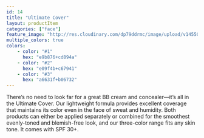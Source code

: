 ```yaml
---
id: 14
title: "Ultimate Cover"
layout: productItem
categories: ["face"]
feature_image: "http://res.cloudinary.com/dp79ddrmc/image/upload/v1455006447/products/ultimateCover.jpg"
multiple_colors: true
colors:
    - color: "#1"
      hex: "e9b876+cd894a"
    - color: "#2"
      hex: "e09f4b+c67941"
    - color: "#3"
      hex: "a6631f+b06732"
---
```

There’s no need to look far for a great BB cream and concealer—it’s all in the Ultimate Cover. Our lightweight formula provides excellent coverage that maintains its color even in the face of sweat and humidity. Both products can either be applied separately or combined for the smoothest evenly-toned and blemish-free look, and our three-color range fits any skin tone. It comes with SPF 30+.